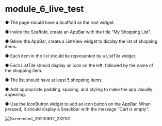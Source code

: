 # module_6_live_test

●     The page should have a Scaffold as the root widget.

●     Inside the Scaffold, create an AppBar with the title "My Shopping List".

●     Below the AppBar, create a ListView widget to display the list of shopping items.

●     Each item in the list should be represented by a ListTile widget.

●     Each ListTile should display an icon on the left, followed by the name of the shopping item.

●     The list should have at least 5 shopping items.

●     Add appropriate padding, spacing, and styling to make the app visually appealing.

●     Use the IconButton widget to add an icon button on the AppBar. When pressed, it should display a Snackbar with the message "Cart is empty".

![Screenshot_20230612_232101](https://github.com/toh1n/module_6_live_test/assets/89094831/383a3d96-12e4-4d7c-8825-b16258b40f52)
